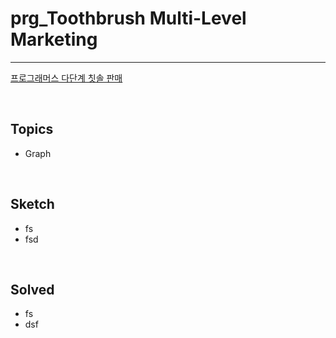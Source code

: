 # prg_Toothbrush Multi-Level Marketing

--------

[프로그래머스 다단계 칫솔 판매](https://programmers.co.kr/learn/courses/30/lessons/77486)

<br/>

## Topics

- Graph

<br/>

## Sketch

- fs
- fsd

<br/>

## Solved

- fs
- dsf

```python





```

